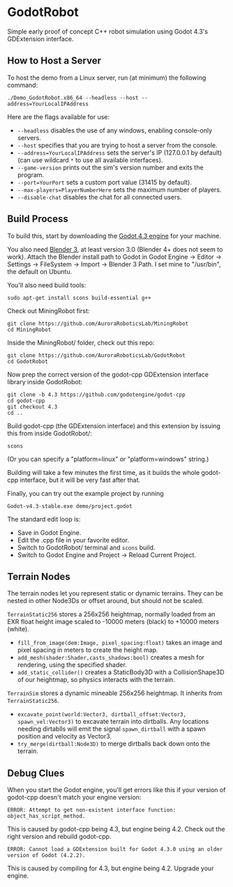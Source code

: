 # GodotRobot
Simple early proof of concept C++ robot simulation using Godot 4.3's GDExtension interface.

## How to Host a Server

To host the demo from a Linux server, run (at minimum) the following command:

    ./Demo_GodotRobot.x86_64 --headless --host --address=YourLocalIPAddress

Here are the flags available for use:
* `--headless` disables the use of any windows, enabling console-only servers.
* `--host` specifies that you are trying to host a server from the console.
* `--address=YourLocalIPAddress` sets the server's IP (127.0.0.1 by default) (can use wildcard `*` to use all available interfaces).
* `--game-version` prints out the sim's version number and exits the program.
* `--port=YourPort` sets a custom port value (31415 by default).
* `--max-players=PlayerNumberHere` sets the maximum number of players.
* `--disable-chat` disables the chat for all connected users.


## Build Process

To build this, start by downloading the [Godot 4.3 engine](https://godotengine.org/download/) for your machine.

You also need [Blender 3](https://download.blender.org/release/Blender3.0/), at least version 3.0 (Blender 4+ does not seem to work).  Attach the Blender install path to Godot in Godot Engine -> Editor -> Settings -> FileSystem -> Import -> Blender 3 Path.  I set mine to "/usr/bin", the default on Ubuntu.


You'll also need build tools:

    sudo apt-get install scons build-essential g++

Check out MiningRobot first:

    git clone https://github.com/AuroraRoboticsLab/MiningRobot
    cd MiningRobot

Inside the MiningRobot/ folder, check out this repo:

    git clone https://github.com/AuroraRoboticsLab/GodotRobot
    cd GodotRobot

Now prep the correct version of the godot-cpp GDExtension interface library inside GodotRobot:

    git clone -b 4.3 https://github.com/godotengine/godot-cpp
    cd godot-cpp
    git checkout 4.3
    cd ..

Build godot-cpp (the GDExtension interface) and this extension by issuing this from inside GodotRobot/:

    scons

(Or you can specify a "platform=linux" or "platform=windows" string.)  

Building will take a few minutes the first time, as it builds the whole godot-cpp interface, but it will be very fast after that.

Finally, you can try out the example project by running 

    Godot-v4.3-stable.exe demo/project.godot

The standard edit loop is:
 - Save in Godot Engine.
 - Edit the .cpp file in your favorite editor.
 - Switch to GodotRobot/ terminal and `scons` build.
 - Switch to Godot Engine and Project -> Reload Current Project.


## Terrain Nodes

The terrain nodes let you represent static or dynamic terrains.  They can be nested in other Node3Ds or offset around, but should not be scaled.

`TerrainStatic256` stores a 256x256 heightmap, normally loaded from an EXR float height image scaled to -10000 meters (black) to +10000 meters (white). 
 - `fill_from_image(dem:Image, pixel_spacing:float)` takes an image and pixel spacing in meters to create the height map.
 - `add_mesh(shader:Shader,casts_shadows:bool)` creates a mesh for rendering, using the specified shader.
 - `add_static_collider()` creates a StaticBody3D with a CollisionShape3D of our heightmap, so physics interacts with the terrain.

`TerrainSim` stores a dynamic mineable 256x256 heightmap.  It inherits from `TerrainStatic256`.  
 - `excavate_point(world:Vector3, dirtball_offset:Vector3, spawn_vel:Vector3)` to excavate terrain into dirtballs.  Any locations needing dirtablls will emit the signal `spawn_dirtball` with a spawn position and velocity as Vector3.
 - `try_merge(dirtball:Node3D)` to merge dirtballs back down onto the terrain.




## Debug Clues

When you start the Godot engine, you'll get errors like this if your version of godot-cpp doesn't match your engine version:

    ERROR: Attempt to get non-existent interface function: object_has_script_method.

This is caused by godot-cpp being 4.3, but engine being 4.2.  Check out the right version and rebuild godot-cpp.

    ERROR: Cannot load a GDExtension built for Godot 4.3.0 using an older version of Godot (4.2.2).
This is caused by compiling for 4.3, but engine being 4.2.  Upgrade your engine.





